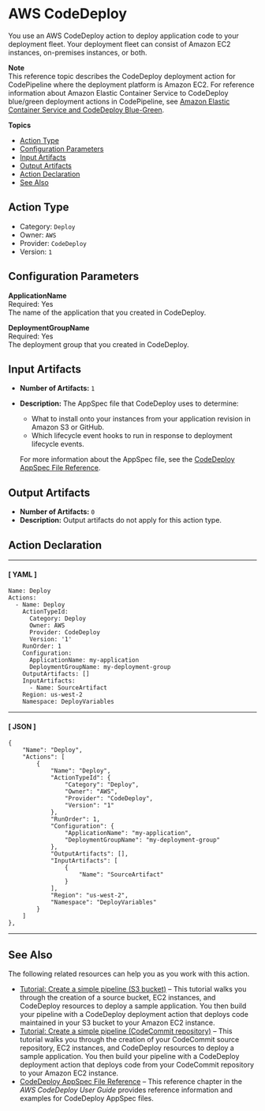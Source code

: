 # AWS CodeDeploy<a name="action-reference-CodeDeploy"></a>

You use an AWS CodeDeploy action to deploy application code to your deployment fleet\. Your deployment fleet can consist of Amazon EC2 instances, on\-premises instances, or both\.

**Note**  
This reference topic describes the CodeDeploy deployment action for CodePipeline where the deployment platform is Amazon EC2\. For reference information about Amazon Elastic Container Service to CodeDeploy blue/green deployment actions in CodePipeline, see [Amazon Elastic Container Service and CodeDeploy Blue\-Green](action-reference-ECSbluegreen.md)\.

**Topics**
+ [Action Type](#action-reference-CodeDeploy-type)
+ [Configuration Parameters](#action-reference-CodeDeploy-config)
+ [Input Artifacts](#action-reference-CodeDeploy-input)
+ [Output Artifacts](#action-reference-CodeDeploy-output)
+ [Action Declaration](#action-reference-CodeDeploy-example)
+ [See Also](#action-reference-CodeDeploy-links)

## Action Type<a name="action-reference-CodeDeploy-type"></a>
+ Category: `Deploy`
+ Owner: `AWS`
+ Provider: `CodeDeploy`
+ Version: `1`

## Configuration Parameters<a name="action-reference-CodeDeploy-config"></a>

**ApplicationName**  
Required: Yes  
The name of the application that you created in CodeDeploy\.

**DeploymentGroupName**  
Required: Yes  
The deployment group that you created in CodeDeploy\.

## Input Artifacts<a name="action-reference-CodeDeploy-input"></a>
+ **Number of Artifacts:** `1`
+ **Description:** The AppSpec file that CodeDeploy uses to determine:
  + What to install onto your instances from your application revision in Amazon S3 or GitHub\.
  + Which lifecycle event hooks to run in response to deployment lifecycle events\.

  For more information about the AppSpec file, see the [CodeDeploy AppSpec File Reference](https://docs.aws.amazon.com/codedeploy/latest/userguide/reference-appspec-file.html)\.

  

## Output Artifacts<a name="action-reference-CodeDeploy-output"></a>
+ **Number of Artifacts:** `0` 
+ **Description:** Output artifacts do not apply for this action type\.

## Action Declaration<a name="action-reference-CodeDeploy-example"></a>

------
#### [ YAML ]

```
Name: Deploy
Actions:
  - Name: Deploy
    ActionTypeId:
      Category: Deploy
      Owner: AWS
      Provider: CodeDeploy
      Version: '1'
    RunOrder: 1
    Configuration:
      ApplicationName: my-application
      DeploymentGroupName: my-deployment-group
    OutputArtifacts: []
    InputArtifacts:
      - Name: SourceArtifact
    Region: us-west-2
    Namespace: DeployVariables
```

------
#### [ JSON ]

```
{
    "Name": "Deploy",
    "Actions": [
        {
            "Name": "Deploy",
            "ActionTypeId": {
                "Category": "Deploy",
                "Owner": "AWS",
                "Provider": "CodeDeploy",
                "Version": "1"
            },
            "RunOrder": 1,
            "Configuration": {
                "ApplicationName": "my-application",
                "DeploymentGroupName": "my-deployment-group"
            },
            "OutputArtifacts": [],
            "InputArtifacts": [
                {
                    "Name": "SourceArtifact"
                }
            ],
            "Region": "us-west-2",
            "Namespace": "DeployVariables"
        }
    ]
},
```

------

## See Also<a name="action-reference-CodeDeploy-links"></a>

The following related resources can help you as you work with this action\.
+ [Tutorial: Create a simple pipeline \(S3 bucket\)](tutorials-simple-s3.md) – This tutorial walks you through the creation of a source bucket, EC2 instances, and CodeDeploy resources to deploy a sample application\. You then build your pipeline with a CodeDeploy deployment action that deploys code maintained in your S3 bucket to your Amazon EC2 instance\.
+ [Tutorial: Create a simple pipeline \(CodeCommit repository\)](tutorials-simple-codecommit.md) – This tutorial walks you through the creation of your CodeCommit source repository, EC2 instances, and CodeDeploy resources to deploy a sample application\. You then build your pipeline with a CodeDeploy deployment action that deploys code from your CodeCommit repository to your Amazon EC2 instance\.
+ [CodeDeploy AppSpec File Reference](https://docs.aws.amazon.com/codedeploy/latest/userguide/reference-appspec-file.html) – This reference chapter in the *AWS CodeDeploy User Guide* provides reference information and examples for CodeDeploy AppSpec files\.